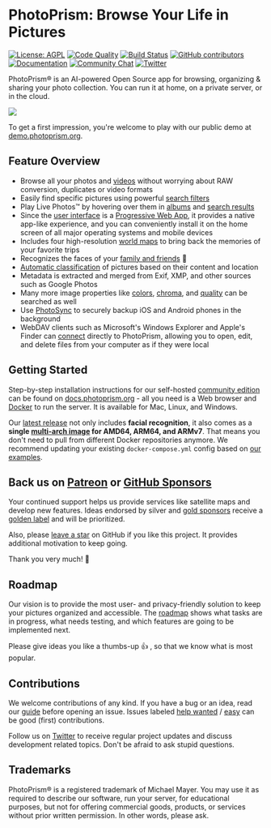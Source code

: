PhotoPrism: Browse Your Life in Pictures
========================================

[![License: AGPL](https://img.shields.io/badge/license-AGPL-blue.svg)][license]
[![Code Quality](https://goreportcard.com/badge/github.com/photoprism/photoprism)][goreport]
[![Build Status](https://drone.photoprism.app/api/badges/photoprism/photoprism/status.svg?ref=refs/heads/develop)][ci]
[![GitHub contributors](https://img.shields.io/github/contributors/photoprism/photoprism.svg)](https://github.com/photoprism/photoprism/graphs/contributors/)
[![Documentation](https://img.shields.io/badge/read-the%20docs-4aa087.svg)][docs]
[![Community Chat](https://img.shields.io/badge/chat-on%20gitter-4aa087.svg)][chat]
[![Twitter](https://img.shields.io/badge/follow-@photoprism_app-00acee.svg)][twitter]

PhotoPrism® is an AI-powered Open Source app for browsing, organizing & sharing your photo collection.
You can run it at home, on a private server, or in the cloud.

![](https://dl.photoprism.org/img/ui/desktop-1000px.jpg)

To get a first impression, you're welcome to play with our public demo at [demo.photoprism.org](https://demo.photoprism.org/).

## Feature Overview ##

* Browse all your photos and [videos](https://demo.photoprism.org/videos) without worrying about RAW conversion, duplicates or video formats
* Easily find specific pictures using powerful [search filters](https://demo.photoprism.org/browse?view=cards&q=flower%20color%3Ared)
* Play Live Photos™ by hovering over them in [albums](https://demo.photoprism.org/albums) and [search results](https://demo.photoprism.org/browse?view=cards&q=type%3Alive)
* Since the [user interface](https://demo.photoprism.org/) is a [Progressive Web App](https://developer.mozilla.org/en-US/docs/Web/Progressive_web_apps),
  it provides a native app-like experience, and you can conveniently install it on the home screen of all major operating systems and mobile devices
* Includes four high-resolution [world maps](https://demo.photoprism.org/places) to bring back the memories of your favorite trips
* Recognizes the faces of your [family and friends](https://demo.photoprism.org/people) 💎
* [Automatic classification](https://demo.photoprism.org/labels) of pictures based on their content and location
* Metadata is extracted and merged from Exif, XMP, and other sources such as Google Photos
* Many more image properties like [colors](https://demo.photoprism.org/browse?view=cards&q=color:red), [chroma](https://demo.photoprism.org/browse?view=cards&q=mono%3Atrue), and [quality](https://demo.photoprism.org/review) can be searched as well
* Use [PhotoSync](https://www.photosync-app.com/) to securely backup iOS and Android phones in the background
* WebDAV clients such as Microsoft's Windows Explorer and Apple's Finder can [connect](https://docs.photoprism.org/user-guide/sync/webdav/) directly to PhotoPrism, allowing you to open, edit, and delete files from your computer as if they were local

## Getting Started ##

Step-by-step installation instructions for our self-hosted [community edition](https://photoprism.app/get) can be found 
on [docs.photoprism.org](https://docs.photoprism.org/getting-started/) -
all you need is a Web browser and [Docker](https://docs.docker.com/get-docker/) to run the server. 
It is available for Mac, Linux, and Windows.

Our [latest release](https://docs.photoprism.org/release-notes/) not only includes 
**facial recognition**, it also comes as a 
**single [multi-arch image](https://hub.docker.com/r/photoprism/photoprism) for AMD64, ARM64, and ARMv7**. 
That means you don't need to pull from different Docker repositories anymore.
We recommend updating your existing `docker-compose.yml` config based on 
[our examples](https://dl.photoprism.org/docker/).

## Back us on [Patreon](https://www.patreon.com/photoprism) or [GitHub Sponsors](https://github.com/sponsors/photoprism) ##

Your continued support helps us provide services like satellite maps and develop new features.
Ideas endorsed by silver and [gold sponsors](SPONSORS.md) receive a [golden label](https://github.com/photoprism/photoprism/issues?q=is%3Aissue+is%3Aopen+label%3Asponsor) and will be prioritized.

Also, please [leave a star](https://github.com/photoprism/photoprism/stargazers) on GitHub if you like this project. 
It provides additional motivation to keep going.

Thank you very much! 💜

## Roadmap ##

Our vision is to provide the most user- and privacy-friendly solution to keep your pictures organized and accessible.
The [roadmap](https://github.com/photoprism/photoprism/projects/5) shows what tasks are in progress, 
what needs testing, and which features are going to be implemented next.

Please give ideas you like a thumbs-up 👍  , so that we know what is most popular.

## Contributions ##

We welcome contributions of any kind. If you have a bug or an idea, read our 
[guide](https://docs.photoprism.org/developer-guide/) before opening an issue.
Issues labeled [help wanted](https://github.com/photoprism/photoprism/labels/help%20wanted) / 
[easy](https://github.com/photoprism/photoprism/issues?q=is%3Aissue+is%3Aopen+label%3Aeasy) can be
good (first) contributions. 

Follow us on [Twitter][twitter] to receive regular project updates and discuss development related topics. Don't be afraid to ask stupid questions.

## Trademarks ##

PhotoPrism® is a registered trademark of Michael Mayer. You may use it as required to describe 
our software, run your server, for educational purposes, but not for offering commercial 
goods, products, or services without prior written permission. In other words, please ask.

[wiki:classification]: https://github.com/photoprism/photoprism/wiki/Image-Classification
[wiki:xmp]: https://github.com/photoprism/photoprism/wiki/XMP
[wiki:geocoding]: https://github.com/photoprism/photoprism/wiki/Geocoding
[wiki:raw]: https://github.com/photoprism/photoprism/wiki/Converting-RAW-to-JPEG
[license]: https://github.com/photoprism/photoprism/blob/develop/LICENSE
[patreon]: https://www.patreon.com/photoprism
[paypal]: https://www.paypal.me/photoprism
[goreport]: https://goreportcard.com/report/github.com/photoprism/photoprism
[coverage]: https://codecov.io/gh/photoprism/photoprism
[ci]: https://drone.photoprism.app/photoprism/photoprism
[docs]: https://docs.photoprism.org/
[issuehunt]: https://issuehunt.io/repos/119160553
[chat]: https://gitter.im/browseyourlife/community
[twitter]: https://twitter.com/photoprism_app
[unfunded issues]: https://github.com/photoprism/photoprism/issues?q=is%3Aissue+is%3Aopen+label%3Aunfunded
[sponsored issues]: https://github.com/photoprism/photoprism/issues?q=is%3Aissue+is%3Aopen+label%3Asponsor
